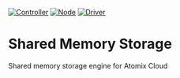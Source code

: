 [![Controller](https://github.com/atomix/shared-memory-storage/actions/workflows/controller.yml/badge.svg)](https://github.com/atomix/shared-memory-storage/actions/workflows/controller.yml)
[![Node](https://github.com/atomix/shared-memory-storage/actions/workflows/node.yml/badge.svg)](https://github.com/atomix/shared-memory-storage/actions/workflows/node.yml)
[![Driver](https://github.com/atomix/shared-memory-storage/actions/workflows/driver.yml/badge.svg)](https://github.com/atomix/shared-memory-storage/actions/workflows/driver.yml)

# Shared Memory Storage

Shared memory storage engine for Atomix Cloud
